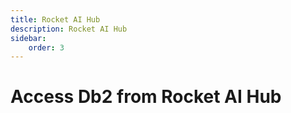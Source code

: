 ```yaml
---
title: Rocket AI Hub
description: Rocket AI Hub
sidebar:
    order: 3
---
```

# Access Db2 from Rocket AI Hub
